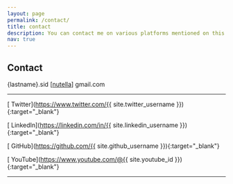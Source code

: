 ```yaml
---
layout: page
permalink: /contact/
title: contact
description: You can contact me on various platforms mentioned on this page.
nav: true
---
```


<div markdown="1" class="contact">

## Contact

<i class="fa fa-envelope"></i> {lastname}.sid [<a href="https://en.wikipedia.org/wiki/At_sign">nutella</a>] gmail.com

---

[<i class="fa fa-twitter"></i> Twitter](https://www.twitter.com/{{ site.twitter_username }}){:target="\_blank"}

[<i class="fa fa-linkedin"></i> LinkedIn](https://linkedin.com/in/{{ site.linkedin_username }}){:target="\_blank"}

[<i class="fa fa-github"></i> GitHub](https://github.com/{{ site.github_username }}){:target="\_blank"}

[<i class="fa fa-youtube"></i> YouTube](https://www.youtube.com/@{{ site.youtube_id }}){:target="\_blank"}

---

<!-- ---
layout: page
permalink: /contact/
title: contact
description: You can contact me at the below mentioned emails.
nav: true
---

svashis3 at  cs.rochester.edu

last_name.sid at gmail.com -->
